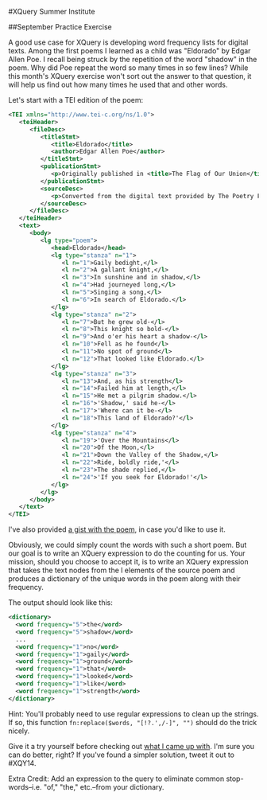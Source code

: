 #XQuery Summer Institute

##September Practice Exercise

A good use case for XQuery is developing word frequency lists for digital texts. Among the first poems I learned as a child was "Eldorado" by Edgar Allen Poe. I recall being struck by the repetition of the word "shadow" in the poem. Why did Poe repeat the word so many times in so few lines? While this month's XQuery exercise won't sort out the answer to that question, it will help us find out how many times he used that and other words.

Let's start with a TEI edition of the poem:

```xml
<TEI xmlns="http://www.tei-c.org/ns/1.0">
   <teiHeader>
      <fileDesc>
         <titleStmt>
            <title>Eldorado</title>
            <author>Edgar Allen Poe</author>
         </titleStmt>
         <publicationStmt>
            <p>Originally published in <title>The Flag of Our Union</title> (<date>April 21, 1849</date>)</p>
         </publicationStmt>
         <sourceDesc>
            <p>Converted from the digital text provided by The Poetry Foundation.</p>
         </sourceDesc>
      </fileDesc>
   </teiHeader>
   <text>
      <body>
         <lg type="poem">
            <head>Eldorado</head>
            <lg type="stanza" n="1">
               <l n="1">Gaily bedight,</l>
               <l n="2">A gallant knight,</l>
               <l n="3">In sunshine and in shadow,</l>
               <l n="4">Had journeyed long,</l>
               <l n="5">Singing a song,</l>
               <l n="6">In search of Eldorado.</l>
            </lg>
            <lg type="stanza" n="2">
               <l n="7">But he grew old-</l>
               <l n="8">This knight so bold-</l>
               <l n="9">And o'er his heart a shadow-</l>
               <l n="10">Fell as he found</l>
               <l n="11">No spot of ground</l>
               <l n="12">That looked like Eldorado.</l>
            </lg>
            <lg type="stanza" n="3">
               <l n="13">And, as his strength</l>
               <l n="14">Failed him at length,</l>
               <l n="15">He met a pilgrim shadow.</l>
               <l n="16">'Shadow,' said he-</l>
               <l n="17">'Where can it be-</l>
               <l n="18">This land of Eldorado?'</l>
            </lg>
            <lg type="stanza" n="4">
               <l n="19">'Over the Mountains</l>
               <l n="20">Of the Moon,</l>
               <l n="21">Down the Valley of the Shadow,</l>
               <l n="22">Ride, boldly ride,'</l>
               <l n="23">The shade replied,</l>
               <l n="24">'If you seek for Eldorado!'</l>
            </lg>
         </lg>
      </body>
   </text>
</TEI>
```

I've also provided [a gist with the poem](https://gist.github.com/CliffordAnderson/2045cefaf2a687e5d078/), in case you'd like to use it.

Obviously, we could simply count the words with such a short poem. But our goal is to write an XQuery expression to do the counting for us. Your mission, should you choose to accept it, is to write an XQuery expression that takes the text nodes from the l elements of the source poem and produces a dictionary of the unique words in the poem along with their frequency.

The output should look like this:

```xml
<dictionary>
  <word frequency="5">the</word>
  <word frequency="5">shadow</word>
  ...
  <word frequency="1">no</word>
  <word frequency="1">gaily</word>
  <word frequency="1">ground</word>
  <word frequency="1">that</word>
  <word frequency="1">looked</word>
  <word frequency="1">like</word>
  <word frequency="1">strength</word>
</dictionary>
```

Hint: You'll probably need to use regular expressions to clean up the strings. If so, this function ```fn:replace($words, "[!?.',/-]", "")``` should do the trick nicely.

Give it a try yourself before checking out [what I came up with](http://try-zorba.28.io/queries/xquery/ZZf2fGYOwtkBvN8sbzI4cX4plYw%3D). I'm sure you can do better, right? If you've found a simpler solution, tweet it out to #XQY14.

Extra Credit: Add an expression to the query to eliminate common stop-words–i.e. "of," "the," etc.–from your dictionary.

